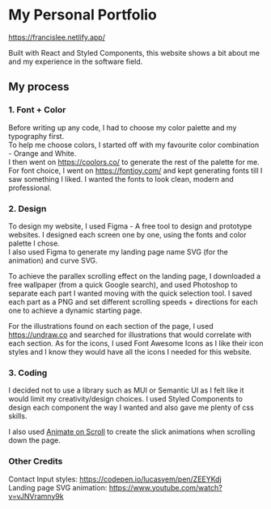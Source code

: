 # My Personal Portfolio

https://francislee.netlify.app/  

Built with React and Styled Components, this website shows a bit about me and my experience in the software field.

## My process

### 1. Font + Color

Before writing up any code, I had to choose my color palette and my typography first.  
To help me choose colors, I started off with my favourite color combination - Orange and White.  
I then went on <https://coolors.co/> to generate the rest of the palette for me.  
For font choice, I went on <https://fontjoy.com/> and kept generating fonts till I saw something I liked. I wanted the fonts to look clean, modern and professional.

### 2. Design

To design my website, I used Figma - A free tool to design and prototype websites. I designed each screen one by one, using the fonts and color palette I chose.  
I also used Figma to generate my landing page name SVG (for the animation) and curve SVG.  

To achieve the parallex scrolling effect on the landing page, I downloaded a free wallpaper (from a quick Google search), and used Photoshop to separate each part I wanted
moving with the quick selection tool. I saved each part as a PNG and set different scrolling speeds + directions for each one to achieve a dynamic starting page.

For the illustrations found on each section of the page, I used <https://undraw.co> and searched for illustrations that would correlate with each section. 
As for the icons, I used Font Awesome Icons as I like their icon styles and I know they would have all the icons I needed for this website.

### 3. Coding

I decided not to use a library such as MUI or Semantic UI as I felt like it would limit my creativity/design choices. I used Styled Components to design each component the 
way I wanted and also gave me plenty of css skills. 

I also used [Animate on Scroll](https://michalsnik.github.io/aos/) to create the slick animations when scrolling down the page. 

### Other Credits

Contact Input styles: <https://codepen.io/lucasyem/pen/ZEEYKdj>  
Landing page SVG animation: <https://www.youtube.com/watch?v=vJNVramny9k>
